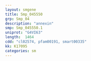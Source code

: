```yaml
---
layout: smgene
title: Smp_045550
grp: Smp_04
description: "annexin"
smp: Smp_045550.1
uniprot: "G4VI63"
length:  1464
cdd: "cl02574, pfam00191, smart00335"
kk: K17095
categories: sm
---
```

